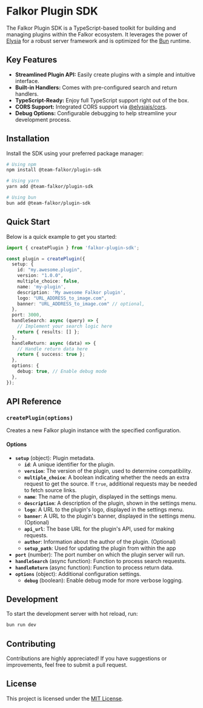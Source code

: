 # Falkor Plugin SDK

The Falkor Plugin SDK is a TypeScript-based toolkit for building and managing plugins within the Falkor ecosystem. It leverages the power of [Elysia](https://elysiajs.com/) for a robust server framework and is optimized for the [Bun](https://bun.sh/) runtime.

## Key Features

- **Streamlined Plugin API:** Easily create plugins with a simple and intuitive interface.
- **Built-in Handlers:** Comes with pre-configured search and return handlers.
- **TypeScript-Ready:** Enjoy full TypeScript support right out of the box.
- **CORS Support:** Integrated CORS support via [@elysiajs/cors](https://www.npmjs.com/package/@elysiajs/cors).
- **Debug Options:** Configurable debugging to help streamline your development process.

## Installation

Install the SDK using your preferred package manager:

```bash
# Using npm
npm install @team-falkor/plugin-sdk

# Using yarn
yarn add @team-falkor/plugin-sdk

# Using bun
bun add @team-falkor/plugin-sdk
```

## Quick Start

Below is a quick example to get you started:

```typescript
import { createPlugin } from 'falkor-plugin-sdk';

const plugin = createPlugin({
  setup: {
    id: "my.awesome.plugin",
    version: "1.0.0",
    multiple_choice: false,
    name: 'my-plugin',
    description: 'My awesome Falkor plugin',
    logo: "URL_ADDRESS_to_image.com",
    banner: "URL_ADDRESS_to_image.com" // optional,
  },
  port: 3000,
  handleSearch: async (query) => {
    // Implement your search logic here
    return { results: [] };
  },
  handleReturn: async (data) => {
    // Handle return data here
    return { success: true };
  },
  options: {
    debug: true, // Enable debug mode
  },
});
```

## API Reference

### `createPlugin(options)`

Creates a new Falkor plugin instance with the specified configuration.

#### Options

- **`setup`** (object): Plugin metadata.
  - **`id`**: A unique identifier for the plugin.
  - **`version`**: The version of the plugin, used to determine compatibility.
  - **`multiple_choice`**: A boolean indicating whether the needs an extra request to get the source. If `true`, additional requests may be needed to fetch source links.
  - **`name`**: The name of the plugin, displayed in the settings menu.
  - **`description`**: A description of the plugin, shown in the settings menu.
  - **`logo`**: A URL to the plugin's logo, displayed in the settings menu.
  - **`banner`**: A URL to the plugin's banner, displayed in the settings menu. (Optional)
  - **`api_url`**: The base URL for the plugin's API, used for making requests.
  - **`author`**: Information about the author of the plugin. (Optional)
  - **`setup_path`**: Used for updating the plugin from within the app
- **`port`** (number): The port number on which the plugin server will run.
- **`handleSearch`** (async function): Function to process search requests.
- **`handleReturn`** (async function): Function to process return data.
- **`options`** (object): Additional configuration settings.
  - **`debug`** (boolean): Enable debug mode for more verbose logging.

## Development

To start the development server with hot reload, run:

```bash
bun run dev
```

## Contributing

Contributions are highly appreciated! If you have suggestions or improvements, feel free to submit a pull request.

## License

This project is licensed under the [MIT License](LICENSE).
